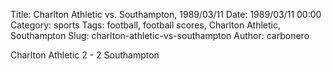 Title: Charlton Athletic vs. Southampton, 1989/03/11
Date: 1989/03/11 00:00
Category: sports
Tags: football, football scores, Charlton Athletic, Southampton
Slug: charlton-athletic-vs-southampton
Author: carbonero


Charlton Athletic 2 - 2 Southampton
